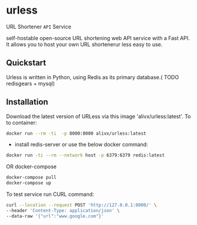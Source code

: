 # urless
URL Shortener `API` Service

self-hostable open-source URL shortening web API service with a Fast API. It allows you to host your own URL shortenerur less easy to use.


## Quickstart

Urless is written in Python, using Redis as its primary database.( TODO redisgears + mysql)


## Installation
Download the latest version of URLess via this image 'alivx/urless:latest'.
To to container:
```Bash
docker run --rm -ti  -p 8000:8000 alivx/urless:latest
```
* install redis-server or use the below docker command:
```Bash
docker run -ti --rm --network host -p 6379:6379 redis:latest
```
OR docker-compose
```Bash
docker-compose pull
docker-compose up
```

To test service run CURL command:
```Bash
curl --location --request POST 'http://127.0.0.1:8000/' \
--header 'Content-Type: application/json' \
--data-raw '{"url":"www.google.com"}'
```
